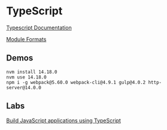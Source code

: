 # TypeScript

[Typescript Documentation](https://www.typescriptlang.org/)

[Module Formats](https://webassembly.studio/)

## Demos

```
nvm install 14.18.0
nvm use 14.18.0
npm i -g webpack@5.60.0 webpack-cli@4.9.1 gulp@4.0.2 http-server@14.0.0 
```

## Labs

[Build JavaScript applications using TypeScript](https://docs.microsoft.com/en-us/learn/paths/build-javascript-applications-typescript/)
